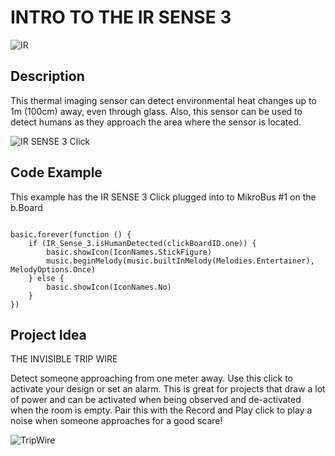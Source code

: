 # INTRO TO THE IR SENSE 3


![IR](https://github.com/Brilliant-Labs/bboard-tuts/blob/master/ir-sense-3/The-IR-sensor-operation-schematic.png?raw=true "How IR works")

## Description

This thermal imaging sensor can
detect environmental heat
changes up to 1m (100cm) away, even
through glass. Also, this sensor
can be used to detect humans as
they approach the area where the
sensor is located.

![IR SENSE 3 Click](https://github.com/Brilliant-Labs/bboard-tuts/blob/master/ir-sense-3/ir-sense-3-click.jpg?raw=true "IR SENSE 3 Click")

## Code Example

This example has the IR SENSE 3 Click plugged into to MikroBus #1 on the b.Board

```blocks

basic.forever(function () {
    if (IR_Sense_3.isHumanDetected(clickBoardID.one)) {
        basic.showIcon(IconNames.StickFigure)
        music.beginMelody(music.builtInMelody(Melodies.Entertainer), MelodyOptions.Once)
    } else {
        basic.showIcon(IconNames.No)
    }
})
```

## Project Idea

THE INVISIBLE TRIP WIRE

Detect someone approaching from one meter
away. Use this click to activate your design
or set an alarm. This is great for projects
that draw a lot of power and can be activated
when being observed and de-activated when
the room is empty. Pair this with the Record
and Play click to play a noise when someone
approaches for a good scare!

![TripWire](https://github.com/Brilliant-Labs/bboard-tuts/blob/master/ir-sense-3/tripwire.gif?raw=true "Invisible Trip wire")